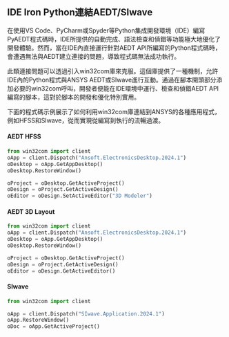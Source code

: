IDE Iron Python連結AEDT/SIwave
---

在使用VS Code、PyCharm或Spyder等Python集成開發環境（IDE）編寫PyAEDT程式碼時，IDE所提供的自動完成、語法檢查和偵錯等功能極大地優化了開發體驗。然而，當在IDE內直接運行針對AEDT API所編寫的Python程式碼時，會遭遇無法與AEDT建立連接的問題，導致程式碼無法成功執行。

此類連接問題可以透過引入win32com庫來克服。這個庫提供了一種機制，允許IDE內的Python程式與ANSYS AEDT或SIwave進行互動。通過在腳本開頭部分添加必要的win32com呼叫，開發者便能在IDE環境中運行、檢查和偵錯AEDT API編寫的腳本，這對於腳本的開發和優化特別實用。

下面的程式碼示例展示了如何利用win32com庫連結到ANSYS的各種應用程式，例如HFSS和SIwave，從而實現從編寫到執行的流暢過渡。
 
#### AEDT HFSS
```python
from win32com import client
oApp = client.Dispatch("Ansoft.ElectronicsDesktop.2024.1")
oDesktop = oApp.GetAppDesktop()
oDesktop.RestoreWindow()

oProject = oDesktop.GetActiveProject()
oDesign = oProject.GetActiveDesign()
oEditor = oDesign.SetActiveEditor("3D Modeler")
```

#### AEDT 3D Layout
```python
from win32com import client
oApp = client.Dispatch("Ansoft.ElectronicsDesktop.2024.1")
oDesktop = oApp.GetAppDesktop()
oDesktop.RestoreWindow()

oProject = oDesktop.GetActiveProject()
oDesign = oProject.GetActiveDesign()
oEditor = oDesign.GetActiveEditor()
```

#### SIwave
```python
from win32com import client

oApp = client.Dispatch("SIwave.Application.2024.1")
oApp.RestoreWindow()
oDoc = oApp.GetActiveProject()
```
